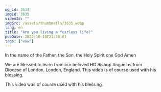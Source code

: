```yaml
---
wp_id: 3634
imgId: 3635
videoId: ""
imgSrc: /assets/thumbnails/3635.webp
lang: en
title: "Are you living a fearless life?"
pubDate: 2022-10-18T21:38:07
tags: ["wow"]
---
```


<p>In the name of the Father, the Son, the Holy Spirit one God Amen </p>
<p>We are blessed to learn from our beloved HG Bishop Angaelos from Diocese of London, London, England. This video is of course used with his blessing.</p>
<p>This video was of course used with his blessing. </p>
